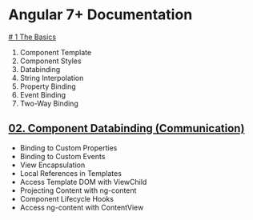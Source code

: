 # Angular 7+ Documentation

[# 1 The Basics](https://github.com/gorj00/Angular-Docs/blob/master/01.%20The%20Basics.md)
1. Component Template
1. Component Styles
1. Databinding
  1. String Interpolation
  1. Property Binding
  1. Event Binding
  1. Two-Way Binding

## [02. Component Databinding (Communication)](https://github.com/gorj00/Angular-Docs/blob/master/02.%20Component%20Databinding%20(Communication).md)
- Binding to Custom Properties
- Binding to Custom Events
- View Encapsulation
- Local References in Templates
- Access Template DOM with ViewChild
- Projecting Content with ng-content
- Component Lifecycle Hooks
- Access ng-content with ContentView
